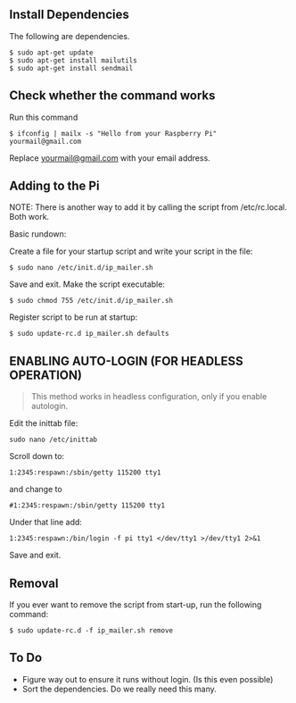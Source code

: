 Install Dependencies
---
The following are dependencies.

	$ sudo apt-get update
	$ sudo apt-get install mailutils
	$ sudo apt-get install sendmail

Check whether the command works
---

Run this command

	$ ifconfig | mailx -s "Hello from your Raspberry Pi" yourmail@gmail.com

Replace yourmail@gmail.com with your email address.

Adding to the Pi
---

NOTE: There is another way to add it by calling the script from /etc/rc.local. Both work.

Basic rundown:

Create a file for your startup script and write your script in the file:

    $ sudo nano /etc/init.d/ip_mailer.sh

Save and exit.
Make the script executable:

    $ sudo chmod 755 /etc/init.d/ip_mailer.sh

Register script to be run at startup:

    $ sudo update-rc.d ip_mailer.sh defaults

ENABLING AUTO-LOGIN (FOR HEADLESS OPERATION)
---

> This method works in headless configuration, only if you enable autologin.

Edit the inittab file:

	sudo nano /etc/inittab

Scroll down to:

	1:2345:respawn:/sbin/getty 115200 tty1

and change to

	#1:2345:respawn:/sbin/getty 115200 tty1

Under that line add:

	1:2345:respawn:/bin/login -f pi tty1 </dev/tty1 >/dev/tty1 2>&1

Save and exit.

Removal
---

If you ever want to remove the script from start-up, run the following command:

	$ sudo update-rc.d -f ip_mailer.sh remove 
	
To Do
---

- Figure way out to ensure it runs without login. (Is this even possible)
- Sort the dependencies. Do we really need this many.
